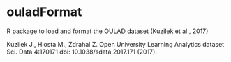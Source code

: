 # ouladFormat
R package to load and format the OULAD dataset (Kuzilek et al., 2017)

Kuzilek J., Hlosta M., Zdrahal Z. Open University Learning Analytics dataset Sci. Data 4:170171 doi: 10.1038/sdata.2017.171 (2017).
